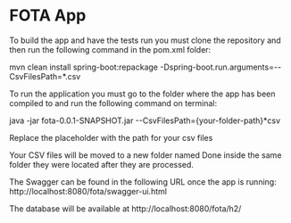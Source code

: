 # FOTA App
To build the app and have the tests run you must clone the repository and then run the following command in the pom.xml folder:

mvn clean install spring-boot:repackage -Dspring-boot.run.arguments=--CsvFilesPath=*.csv

To run the application you must go to the folder where the app has been compiled to and run the following command on terminal:

java -jar fota-0.0.1-SNAPSHOT.jar --CsvFilesPath={your-folder-path}*csv

Replace the placeholder with the path for your csv files

Your CSV files will be moved to a new folder named Done inside the same folder they were located after they are processed.

The Swagger can be found in the following URL once the app is running:
http://localhost:8080/fota/swagger-ui.html

The database will be available at http://localhost:8080/fota/h2/
